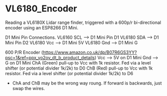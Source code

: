 # VL6180_Encoder
Reading a VL6180X Lidar range finder, triggered with a 600p/r bi-directional encoder using an ESP8266 D1 Mini. 

D1 Mini Pin Connections. 
VL6160 SCL --> D1 Mini Pin D1 
VL6180 SDA --> D1 Mini Pin D2
VL6180 Vcc --> D1 Mini 5V
VL6180 Gnd --> D1 Mini G


600 P/R Encoder (https://www.amazon.co.uk/dp/B07R6GS3YY?psc=1&ref=ppx_yo2ov_dt_b_product_details)
Vcc --> 5V on D1 Mini
Gnd --> G on D1 Mini
ChA (Green) pull-up to Vcc with 1k resistor. Fed via a level shifter (or potential divider 1k/2k) to D0
ChB (Red) pull-up to Vcc with 1k resistor. Fed via a level shifter (or potential divider 1k/2k) to D6
* ChA and ChB may be the wrong way roung. If forward is backwards, just swap the wires. 
